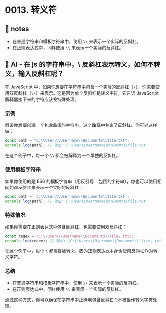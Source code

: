 # 0013. 转义符

## 📝 notes

- 在普通字符串和模板字符串中，使用 `\\` 来表示一个实际的反斜杠。
- 在正则表达式中，同样使用 `\\` 来表示一个实际的反斜杠。

## 🤖 AI - 在 js 的字符串中，\ 反斜杠表示转义，如何不转义，输入反斜杠呢？

在 JavaScript 中，如果你想要在字符串中包含一个实际的反斜杠（`\`），你需要使用双反斜杠（`\\`）来表示。这是因为单个反斜杠是转义字符，它告诉 JavaScript 解释器接下来的字符应该被特殊处理。

### 示例

假设你想要创建一个包含路径的字符串，这个路径中包含了反斜杠。你可以这样做：

```javascript
const path = "C:\\Users\\Username\\Documents\\file.txt";
console.log(path); // 输出: C:\Users\Username\Documents\file.txt
```

在这个例子中，每一个 `\\` 都会被解释为一个单独的反斜杠。

### 使用模板字符串

如果你使用的是 ES6 的模板字符串（用反引号 `` ` `` 包围的字符串），你也可以使用相同的双反斜杠来表示一个实际的反斜杠：

```javascript
const path = `C:\\Users\\Username\\Documents\\file.txt`;
console.log(path); // 输出: C:\Users\Username\Documents\file.txt
```

### 特殊情况

如果你需要在正则表达式中包含反斜杠，也需要使用双反斜杠：

```javascript
const regex = /C:\\Users\\Username\\Documents\\file\.txt/;
console.log(regex); // 输出: /C:\\Users\\Username\\Documents\\file\.txt/
```

在这个例子中，每个 `\` 都需要被转义，因为正则表达式本身也使用反斜杠作为转义字符。

### 总结

- 在普通字符串和模板字符串中，使用 `\\` 来表示一个实际的反斜杠。
- 在正则表达式中，同样使用 `\\` 来表示一个实际的反斜杠。

通过这种方式，你可以确保在字符串中正确地包含反斜杠而不被当作转义字符处理。